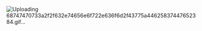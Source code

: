 

![Uploading 68747470733a2f2f632e74656e6f722e636f6d2f43775a44625837447652384.gif…]()


<!--
**ToxicSnail/ToxicSnail** is a ✨ _special_ ✨ repository because its `README.md` (this file) appears on your GitHub profile.

Here are some ideas to get you started:

- 



🔭 I’m currently working on ...
- 🌱 I’m currently learning ...
- 👯 I’m looking to collaborate on ...
- 🤔 I’m looking for help with ...
- 💬 Ask me about ...
- 📫 How to reach me: ...
- 😄 Pronouns: ...
- ⚡ Fun fact: ...
-->
